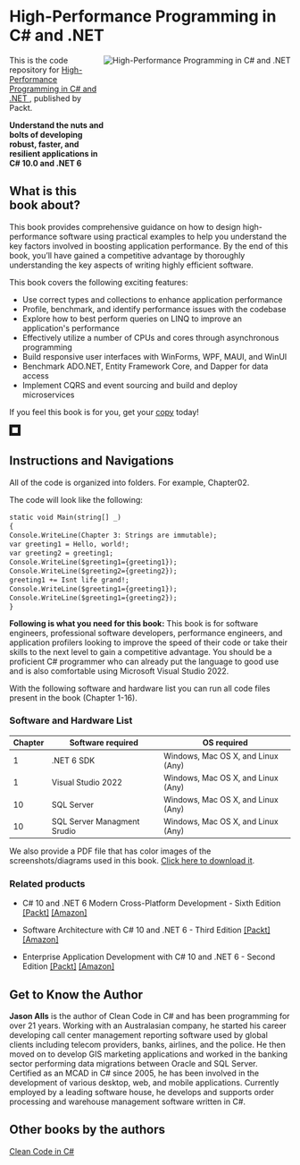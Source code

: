 # High-Performance Programming in C# and .NET 

<a href="https://www.packtpub.com/product/high-performance-programming-in-c-and-net/9781800564718?utm_source=github&utm_medium=repository&utm_campaign="><img src="https://static.packt-cdn.com/products/9781800564718/cover/smaller" alt="High-Performance Programming in C# and .NET " height="256px" align="right"></a>

This is the code repository for [High-Performance Programming in C# and .NET ](https://www.packtpub.com/product/high-performance-programming-in-c-and-net/9781800564718?utm_source=github&utm_medium=repository&utm_campaign=), published by Packt.

**Understand the nuts and bolts of developing robust, faster, and resilient applications in C# 10.0 and .NET 6**

## What is this book about?
This book provides comprehensive guidance on how to design high-performance software using practical examples to help you understand the key factors involved in boosting application performance. By the end of this book, you’ll have gained a competitive advantage by thoroughly understanding the key aspects of writing highly efficient software.

This book covers the following exciting features:
* Use correct types and collections to enhance application performance
* Profile, benchmark, and identify performance issues with the codebase
* Explore how to best perform queries on LINQ to improve an application's performance
* Effectively utilize a number of CPUs and cores through asynchronous programming
* Build responsive user interfaces with WinForms, WPF, MAUI, and WinUI
* Benchmark ADO.NET, Entity Framework Core, and Dapper for data access
* Implement CQRS and event sourcing and build and deploy microservices

If you feel this book is for you, get your [copy](https://www.amazon.com/dp/1800564716) today!

<a href="https://www.packtpub.com/?utm_source=github&utm_medium=banner&utm_campaign=GitHubBanner"><img src="https://raw.githubusercontent.com/PacktPublishing/GitHub/master/GitHub.png" 
alt="https://www.packtpub.com/" border="5" /></a>

## Instructions and Navigations
All of the code is organized into folders. For example, Chapter02.

The code will look like the following:
```
static void Main(string[] _)
{
Console.WriteLine(Chapter 3: Strings are immutable);
var greeting1 = Hello, world!;
var greeting2 = greeting1;
Console.WriteLine($greeting1={greeting1});
Console.WriteLine($greeting2={greeting2});
greeting1 += Isnt life grand!;
Console.WriteLine($greeting1={greeting1});
Console.WriteLine($greeting1={greeting2});
}
```

**Following is what you need for this book:**
This book is for software engineers, professional software developers, performance engineers, and application profilers looking to improve the speed of their code or take their skills to the next level to gain a competitive advantage. You should be a proficient C# programmer who can already put the language to good use and is also comfortable using Microsoft Visual Studio 2022.

With the following software and hardware list you can run all code files present in the book (Chapter 1-16).
### Software and Hardware List
| Chapter | Software required | OS required |
| -------- | ------------------------------------ | ----------------------------------- |
| 1 | .NET 6 SDK | Windows, Mac OS X, and Linux (Any) |
| 1 | Visual Studio 2022 | Windows, Mac OS X, and Linux (Any) |
| 10 | SQL Server | Windows, Mac OS X, and Linux (Any) |
| 10 | SQL Server Managment Srudio | Windows, Mac OS X, and Linux (Any) |


We also provide a PDF file that has color images of the screenshots/diagrams used in this book. [Click here to download it](https://packt.link/hQmsb).

### Related products
* C# 10 and .NET 6 Modern Cross-Platform Development - Sixth Edition  [[Packt]](https://www.packtpub.com/product/c-10-and-net-6-modern-cross-platform-development-sixth-edition/9781801077361?utm_source=github&utm_medium=repository&utm_campaign=) [[Amazon]](https://www.amazon.com/dp/1801077363)

* Software Architecture with C# 10 and .NET 6 - Third Edition  [[Packt]](https://www.packtpub.com/product/software-architecture-with-c-10-and-net-6-third-edition/9781803235257?utm_source=github&utm_medium=repository&utm_campaign=) [[Amazon]](https://www.amazon.com/dp/180323525X)

* Enterprise Application Development with C# 10 and .NET 6 - Second Edition  [[Packt]](https://www.packtpub.com/product/enterprise-application-development-with-c-10-and-net-6/9781803232973?utm_source=github&utm_medium=repository&utm_campaign=) [[Amazon]](https://www.amazon.com/dp/1803232978)



## Get to Know the Author
**Jason Alls**
is the author of Clean Code in C# and has been programming for over 21 years. Working with an Australasian company, he started his career developing call center management reporting software used by global clients including telecom providers, banks, airlines, and the police. He then moved on to develop GIS marketing applications and worked in the banking sector performing data migrations between Oracle and SQL Server. Certified as an MCAD in C# since 2005, he has been involved in the development of various desktop, web, and mobile applications.
Currently employed by a leading software house, he develops and supports order processing and warehouse management software written in C#.



## Other books by the authors
[Clean Code in C# ](https://www.packtpub.com/product/clean-code-in-c/9781838982973?utm_source=github&utm_medium=repository&utm_campaign=)

